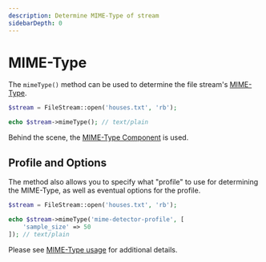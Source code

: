 ```yaml
---
description: Determine MIME-Type of stream
sidebarDepth: 0
---
```


# MIME-Type

The `mimeType()` method can be used to determine the file stream's [MIME-Type](https://en.wikipedia.org/wiki/Media_type).

```php
$stream = FileStream::open('houses.txt', 'rb');

echo $stream->mimeType(); // text/plain
```

Behind the scene, the [MIME-Type Component](./../../mime-types) is used.

## Profile and Options

The method also allows you to specify what "profile" to use for determining the MIME-Type, as well as eventual options for the profile.

```php
$stream = FileStream::open('houses.txt', 'rb');

echo $stream->mimeType('mime-detector-profile', [
    'sample_size' => 50
]); // text/plain
```

Please see [MIME-Type usage](./../../mime-types/usage.md) for additional details.
